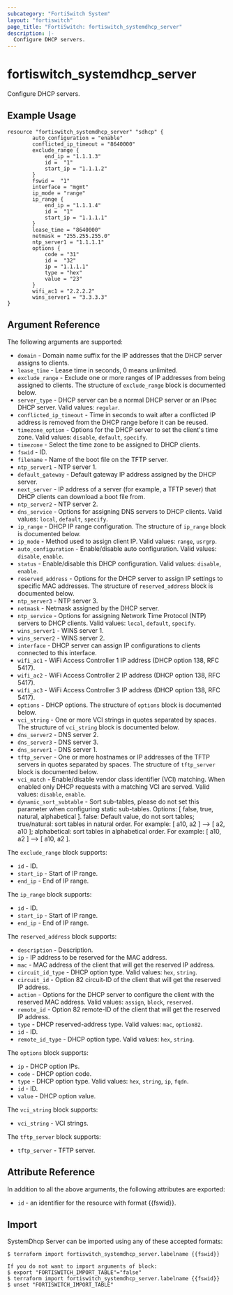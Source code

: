 ```yaml
---
subcategory: "FortiSwitch System"
layout: "fortiswitch"
page_title: "FortiSwitch: fortiswitch_systemdhcp_server"
description: |-
  Configure DHCP servers.
---
```


# fortiswitch_systemdhcp_server
Configure DHCP servers.

## Example Usage

```hcl
resource "fortiswitch_systemdhcp_server" "sdhcp" {
        auto_configuration = "enable"
        conflicted_ip_timeout = "8640000"
        exclude_range {
            end_ip = "1.1.1.3"
            id =  "1"
            start_ip = "1.1.1.2"
        }
        fswid =  "1"
        interface = "mgmt"
        ip_mode = "range"
        ip_range {
            end_ip = "1.1.1.4"
            id =  "1"
            start_ip = "1.1.1.1"
        }
        lease_time = "8640000"
        netmask = "255.255.255.0"
        ntp_server1 = "1.1.1.1"
        options {
            code = "31"
            id =  "32"
            ip = "1.1.1.1"
            type = "hex"
            value = "23"
        }
        wifi_ac1 = "2.2.2.2"
        wins_server1 = "3.3.3.3"
}
```

## Argument Reference

The following arguments are supported:

* `domain` - Domain name suffix for the IP addresses that the DHCP server assigns to clients.
* `lease_time` - Lease time in seconds, 0 means unlimited.
* `exclude_range` - Exclude one or more ranges of IP addresses from being assigned to clients. The structure of `exclude_range` block is documented below.
* `server_type` - DHCP server can be a normal DHCP server or an IPsec DHCP server. Valid values: `regular`.
* `conflicted_ip_timeout` - Time in seconds to wait after a conflicted IP address is removed from the DHCP range before it can be reused.
* `timezone_option` - Options for the DHCP server to set the client's time zone. Valid values: `disable`, `default`, `specify`.
* `timezone` - Select the time zone to be assigned to DHCP clients.
* `fswid` - ID.
* `filename` - Name of the boot file on the TFTP server.
* `ntp_server1` - NTP server 1.
* `default_gateway` - Default gateway IP address assigned by the DHCP server.
* `next_server` - IP address of a server (for example, a TFTP sever) that DHCP clients can download a boot file from.
* `ntp_server2` - NTP server 2.
* `dns_service` - Options for assigning DNS servers to DHCP clients. Valid values: `local`, `default`, `specify`.
* `ip_range` - DHCP IP range configuration. The structure of `ip_range` block is documented below.
* `ip_mode` - Method used to assign client IP. Valid values: `range`, `usrgrp`.
* `auto_configuration` - Enable/disable auto configuration. Valid values: `disable`, `enable`.
* `status` - Enable/disable this DHCP configuration. Valid values: `disable`, `enable`.
* `reserved_address` - Options for the DHCP server to assign IP settings to specific MAC addresses. The structure of `reserved_address` block is documented below.
* `ntp_server3` - NTP server 3.
* `netmask` - Netmask assigned by the DHCP server.
* `ntp_service` - Options for assigning Network Time Protocol (NTP) servers to DHCP clients. Valid values: `local`, `default`, `specify`.
* `wins_server1` - WINS server 1.
* `wins_server2` - WINS server 2.
* `interface` - DHCP server can assign IP configurations to clients connected to this interface.
* `wifi_ac1` - WiFi Access Controller 1 IP address (DHCP option 138, RFC 5417).
* `wifi_ac2` - WiFi Access Controller 2 IP address (DHCP option 138, RFC 5417).
* `wifi_ac3` - WiFi Access Controller 3 IP address (DHCP option 138, RFC 5417).
* `options` - DHCP options. The structure of `options` block is documented below.
* `vci_string` - One or more VCI strings in quotes separated by spaces. The structure of `vci_string` block is documented below.
* `dns_server2` - DNS server 2.
* `dns_server3` - DNS server 3.
* `dns_server1` - DNS server 1.
* `tftp_server` - One or more hostnames or IP addresses of the TFTP servers in quotes separated by spaces. The structure of `tftp_server` block is documented below.
* `vci_match` - Enable/disable vendor class identifier (VCI) matching. When enabled only DHCP requests with a matching VCI are served. Valid values: `disable`, `enable`.
* `dynamic_sort_subtable` - Sort sub-tables, please do not set this parameter when configuring static sub-tables. Options: [ false, true, natural, alphabetical ]. false: Default value, do not sort tables; true/natural: sort tables in natural order. For example: [ a10, a2 ] --> [ a2, a10 ]; alphabetical: sort tables in alphabetical order. For example: [ a10, a2 ] --> [ a10, a2 ].

The `exclude_range` block supports:

* `id` - ID.
* `start_ip` - Start of IP range.
* `end_ip` - End of IP range.

The `ip_range` block supports:

* `id` - ID.
* `start_ip` - Start of IP range.
* `end_ip` - End of IP range.

The `reserved_address` block supports:

* `description` - Description.
* `ip` - IP address to be reserved for the MAC address.
* `mac` - MAC address of the client that will get the reserved IP address.
* `circuit_id_type` - DHCP option type. Valid values: `hex`, `string`.
* `circuit_id` - Option 82 circuit-ID of the client that will get the reserved IP address.
* `action` - Options for the DHCP server to configure the client with the reserved MAC address. Valid values: `assign`, `block`, `reserved`.
* `remote_id` - Option 82 remote-ID of the client that will get the reserved IP address.
* `type` - DHCP reserved-address type. Valid values: `mac`, `option82`.
* `id` - ID.
* `remote_id_type` - DHCP option type. Valid values: `hex`, `string`.

The `options` block supports:

* `ip` - DHCP option IPs.
* `code` - DHCP option code.
* `type` - DHCP option type. Valid values: `hex`, `string`, `ip`, `fqdn`.
* `id` - ID.
* `value` - DHCP option value.

The `vci_string` block supports:

* `vci_string` - VCI strings.

The `tftp_server` block supports:

* `tftp_server` - TFTP server.


## Attribute Reference

In addition to all the above arguments, the following attributes are exported:
* `id` - an identifier for the resource with format {{fswid}}.

## Import

SystemDhcp Server can be imported using any of these accepted formats:
```
$ terraform import fortiswitch_systemdhcp_server.labelname {{fswid}}

If you do not want to import arguments of block:
$ export "FORTISWITCH_IMPORT_TABLE"="false"
$ terraform import fortiswitch_systemdhcp_server.labelname {{fswid}}
$ unset "FORTISWITCH_IMPORT_TABLE"
```
